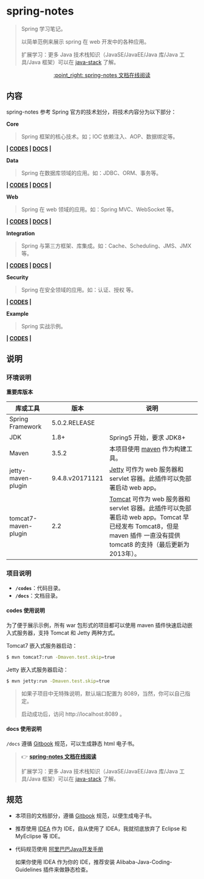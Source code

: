 # spring-notes

> Spring 学习笔记。
>
> 以简单范例来展示 spring 在 web 开发中的各种应用。
>
> 扩展学习：更多 Java 技术栈知识（JavaSE/JavaEE/Java 库/Java 工具/Java 框架）可以在 [java-stack](https://github.com/dunwu/java-stack) 了解。
>

<p align="center">
  <a href="https://dunwu.gitbooks.io/spring-notes/" target="_blank">
    :point_right: spring-notes 文档在线阅读
  </a>
</p>

## 内容

spring-notes 参考 Spring 官方的技术划分，将技术内容分为以下部分：

**Core**

> Spring 框架的核心技术。如；IOC 依赖注入、AOP、数据绑定等。

**| [CODES](https://github.com/dunwu/spring-notes/tree/master/codes/core) | [DOCS](https://github.com/dunwu/spring-notes/tree/master/docs/spring/core) |**

**Data**

> Spring 在数据库领域的应用。如：JDBC、ORM、事务等。

**| [CODES](https://github.com/dunwu/spring-notes/tree/master/codes/data) | [DOCS](https://github.com/dunwu/spring-notes/tree/master/docs/spring/data) |**

**Web**

> Spring 在 web 领域的应用。如：Spring MVC、WebSocket 等。

**| [CODES](https://github.com/dunwu/spring-notes/tree/master/codes/web) | [DOCS](https://github.com/dunwu/spring-notes/tree/master/docs/spring/web) |**

**Integration**

> Spring 与第三方框架、库集成。如：Cache、Scheduling、JMS、JMX 等。

**| [CODES](https://github.com/dunwu/spring-notes/tree/master/codes/integration) | [DOCS](https://github.com/dunwu/spring-notes/tree/master/docs/spring/integration) |**

**Security**

> Spring 在安全领域的应用。如：认证、授权 等。

**| [CODES](https://github.com/dunwu/spring-notes/tree/master/codes/security) |**

**Example**

> Spring 实战示例。

**| [CODES](https://github.com/dunwu/spring-notes/tree/master/codes/example) |**

## 说明

### 环境说明

**重要库版本**

| 库或工具                 | 版本              | 说明                                       |
| -------------------- | --------------- | ---------------------------------------- |
| Spring Framework     | 5.0.2.RELEASE   |                                          |
| JDK                  | 1.8+            | Spring5 开始，要求 JDK8+                      |
| Maven                | 3.5.2           | 本项目使用 [maven](https://maven.apache.org/index.html) 作为构建工具。 |
| jetty-maven-plugin   | 9.4.8.v20171121 | [Jetty](http://www.eclipse.org/jetty/) 可作为 web 服务器和 servlet 容器。此插件可以免部署启动 web app。 |
| tomcat7-maven-plugin | 2.2             | [Tomcat](https://tomcat.apache.org/index.html) 可作为 web 服务器和 servlet 容器。此插件可以免部署启动 web app。Tomcat 早已经发布 Tomcat8，但是 maven 插件 一直没有提供 tomcat8 的支持（最后更新为2013年）。 |

### 项目说明

- **`/codes`**：代码目录。
- **`/docs`**：文档目录。

#### codes 使用说明

为了便于展示示例，所有 war 包形式的项目都可以使用 maven 插件快速启动嵌入式服务器，支持 Tomcat 和 Jetty 两种方式。

Tomcat7 嵌入式服务器启动：

```bash
$ mvn tomcat7:run -Dmaven.test.skip=true
```

Jetty 嵌入式服务器启动：

```bash
$ mvn jetty:run -Dmaven.test.skip=true
```

> 如果子项目中无特殊说明，默认端口配置为 8089，当然，你可以自己指定。
>
> 启动成功后，访问 http://localhost:8089 。
>

#### docs 使用说明

`/docs` 遵循 [Gitbook](https://github.com/GitbookIO/gitbook) 规范，可以生成静态 html 电子书。

> :point_right: [**spring-notes 文档在线阅读**](https://dunwu.gitbooks.io/spring-notes/)
>
> 扩展学习：更多 Java 技术栈知识（JavaSE/JavaEE/Java 库/Java 工具/Java 框架）可以在 [java-stack](https://github.com/dunwu/java-stack) 了解。
>

## 规范

- 本项目的文档部分，遵循 [Gitbook](https://github.com/GitbookIO/gitbook) 规范，以便生成电子书。

- 推荐使用 [IDEA](https://www.jetbrains.com/idea/) 作为 IDE，自从使用了 IDEA，我就彻底放弃了 Eclipse 和 MyEclipse 等 IDE。

- 代码规范使用 [阿里巴巴Java开发手册](https://github.com/alibaba/p3c)

  如果你使用 IDEA 作为你的 IDE，推荐安装 Alibaba-Java-Coding-Guidelines 插件来做静态检查。
